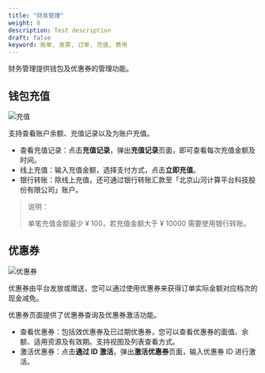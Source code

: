 ```yaml
---
title: "财务管理"
weight: 8
description: Test description
draft: false
keyword: 账单, 发票, 订单, 充值, 费用
---
```


财务管理提供钱包及优惠券的管理功能。

## 钱包充值

![充值](../../_images/recharge.png)

支持查看账户余额、充值记录以及为账户充值。

- 查看充值记录：点击**充值记录**，弹出**充值记录**页面，即可查看每次充值金额及时间。
- 线上充值：输入充值金额，选择支付方式，点击**立即充值**。
- 银行转账：除线上充值，还可通过银行转账汇款至「北京山河计算平台科技股份有限公司」账户。

> 说明：
>
> 单笔充值金额最少 ¥ 100，若充值金额大于 ¥ 10000 需要使用银行转账。



##  优惠券

![优惠券](../../_images/discount_coupon.png)

优惠券由平台发放或赠送，您可以通过使用优惠券来获得订单实际金额对应档次的现金减免。

优惠券页面提供了优惠券查询及优惠券激活功能。

- 查看优惠券：包括效优惠券及已过期优惠券，您可以查看优惠券的面值、余额、适用资源及有效期。支持视图及列表查看方式。
- 激活优惠券：点击**通过 ID 激活**，弹出**激活优惠券**页面，输入优惠券 ID 进行激活。 

